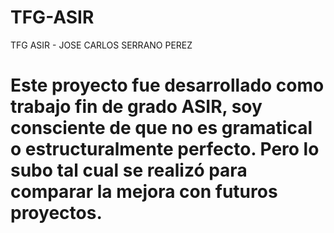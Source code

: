 # TFG-ASIR
TFG ASIR - JOSE CARLOS SERRANO PEREZ
# Este proyecto fue desarrollado como trabajo fin de grado ASIR, soy consciente de que no es gramatical o estructuralmente perfecto. Pero lo subo tal cual se realizó para comparar la mejora con futuros proyectos.
